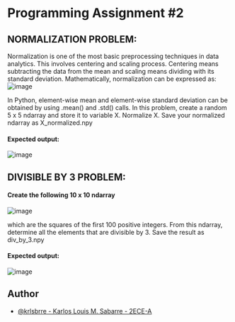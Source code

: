 # Programming Assignment #2
## NORMALIZATION PROBLEM:
Normalization is one of the most basic preprocessing techniques in
data analytics. This involves centering and scaling process. Centering means subtracting the data from the
mean and scaling means dividing with its standard deviation. Mathematically, normalization can be
expressed as: 
![image](https://github.com/user-attachments/assets/568b7fa6-848c-4c6c-a467-3eb869cbbfb1)

In Python, element-wise mean and element-wise standard deviation can be obtained by using .mean() and
.std() calls.
In this problem, create a random 5 x 5 ndarray and store it to variable X. Normalize X. Save your normalized
ndarray as X_normalized.npy

#### Expected output:
![image](https://github.com/user-attachments/assets/1e13869f-4686-4466-b38e-cea90629f75d)

## DIVISIBLE BY 3 PROBLEM: 
#### Create the following 10 x 10 ndarray
![image](https://github.com/user-attachments/assets/f193f90e-8bca-4082-8145-de196075e6f0)

which are the squares of the first 100 positive integers.
From this ndarray, determine all the elements that are divisible by 3. Save the result as div_by_3.npy

#### Expected output:
![image](https://github.com/user-attachments/assets/2f6a227a-434e-479b-875f-2c1d711b364d)

## Author

- [@krlsbrre - Karlos Louis M. Sabarre - 2ECE-A](https://www.github.com/krlsbrre)
